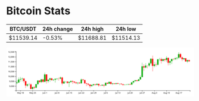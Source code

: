 # Bitcoin Stats

BTC/USDT|24h change|24h high|24h low|
|---|---|---|---|
|$11539.14|-0.53%|$11688.81|$11514.13|

<img src="./chart.svg">

